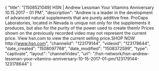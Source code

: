 {
    "title": "[1508521049] HSN | Andrew Lessman Your Vitamins Anniversary 10.15.2017 - 01 PM",
    "description": "Andrew is a leader in the development of advanced natural supplements that are purely additive free. ProCaps Laboratories, located in Nevada is unique not only for the supplements it produces, but also for the purity of the power used to create them\r Prices shown on the previously recorded video may not represent the current price.  View hsn.com to view the current selling price.SHOP NOW http:\/\/www.hsn.com",
    "channelid": "123179144",
    "videoid": "123178644",
    "date_created": "1508097768",
    "date_modified": "1508372599",
    "type": "captivate",
    "layout": "channelVideo",
    "url": "\/hsn-network\/hsn-andrew-lessman-your-vitamins-anniversary-10-15-2017-01-pm\/123179144-123178644"
}